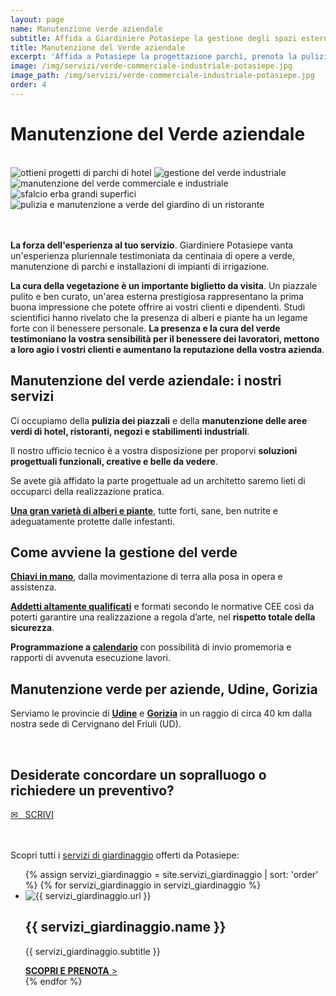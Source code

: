 ```yaml
---
layout: page
name: Manutenzione verde aziendale
subtitle: Affida a Giardiniere Potasiepe la gestione degli spazi esterni della tua attività.
title: Manutenzione del Verde aziendale
excerpt: 'Affida a Potasiepe la progettazione parchi, prenota la pulizia dei piazzali e la manutenzione del verde di hotel, ristoranti, negozi e stabilimenti industriali.'
image: /img/servizi/verde-commerciale-industriale-potasiepe.jpg
image_path: /img/servizi/verde-commerciale-industriale-potasiepe.jpg
order: 4
---
```

# Manutenzione del Verde aziendale

<br/>
<div class="carousel">
  <img class="mySlides" src="{{ site.baseurl }}/img/slides/verde-commerciale/slide1.jpg" alt="ottieni progetti di parchi di hotel" title="ottieni progetti di parchi di hotel">
  <img class="mySlides" src="{{ site.baseurl }}/img/slides/verde-commerciale/slide2.jpg" alt="gestione del verde industriale" title="gestione del verde industriale">
  <img class="mySlides" src="{{ site.baseurl }}/img/slides/verde-commerciale/slide3.jpg" alt="manutenzione del verde commerciale e industriale" title="manutenzione del verde commerciale e industriale">
  <img class="mySlides" src="{{ site.baseurl }}/img/slides/verde-commerciale/slide4.jpg" alt="sfalcio erba grandi superfici" title="sfalcio erba grandi superfici">
  <img class="mySlides" src="{{ site.baseurl }}/img/slides/verde-commerciale/slide5.jpg" alt="pulizia e manutenzione a verde del giardino di un ristorante" title="pulizia e manutenzione a verde del giardino di un ristorante">
</div>
<br/><br/>

**La forza dell'esperienza al tuo servizio**. Giardiniere Potasiepe vanta un'esperienza pluriennale testimoniata da centinaia di opere a verde, manutenzione di parchi e installazioni di impianti di irrigazione.

**La cura della vegetazione è un importante biglietto da visita**. Un piazzale pulito e ben curato, un'area esterna prestigiosa rappresentano la prima buona impressione che potete offrire ai vostri clienti e dipendenti. Studi scientifici hanno rivelato che la presenza di alberi e piante ha un legame forte con il benessere personale. **La presenza e la cura del verde testimoniano la vostra sensibilità per il benessere dei lavoratori, mettono a loro agio i vostri clienti e aumentano la reputazione della vostra azienda**.

## Manutenzione del verde aziendale: i nostri servizi

Ci occupiamo della **pulizia dei piazzali** e della **manutenzione delle aree verdi di hotel, ristoranti, negozi e stabilimenti industriali**.

Il nostro ufficio tecnico è a vostra disposizione per proporvi **soluzioni progettuali funzionali, creative e belle da vedere**.

Se avete già affidato la parte progettuale ad un architetto saremo lieti di occuparci della realizzazione pratica.

**[Una gran varietà di alberi e piante](/vivaio/ "Scopri i Vivai Potasiepe")**, tutte forti, sane, ben nutrite e adeguatamente protette dalle infestanti.

## Come avviene la gestione del verde

**[Chiavi in mano](/prezzi/ "prezzi")**, dalla movimentazione di terra alla posa in opera e assistenza.

**[Addetti altamente qualificati](/chi-sono/ "Chi sono")** e formati secondo le normative CEE così da poterti garantire una realizzazione a regola d’arte, nel **rispetto totale della sicurezza**.

**Programmazione a [calendario](/calendario-di-giardinaggio/ "calendario di giardinaggio")** con possibilità di invio promemoria e rapporti di avvenuta esecuzione lavori.

## Manutenzione verde per aziende, Udine, Gorizia

Serviamo le provincie di **[Udine](/giardinaggio-udine/ "Il giardiniere Potasiepe lavora in provincia di Udine")** e **[Gorizia](/gorizia/ "Potasiepe serve anche la provincia di Gorizia")** in un raggio di circa 40 km dalla nostra sede di Cervignano del Friuli (UD).

<br/>
<div class="text-center">
  <h2>Desiderate concordare un sopralluogo o richiedere un preventivo?</h2>
  <a title="Compila il modulo online" href="/contatti/" class="button"> &#9993; &nbsp; SCRIVI </a>
</div>
<br/><br/>

<p class="h3">Scopri tutti i <a href="/servizi-di-giardinaggio/" title="servizi di giardinaggio">servizi di giardinaggio</a> offerti da Potasiepe:</p>

<div class="list-collection">
<ul>
  {% assign servizi_giardinaggio = site.servizi_giardinaggio | sort: 'order' %}
  {% for servizi_giardinaggio in servizi_giardinaggio %}
		<li>
      <article>
      <img src="{% include relative-src.html src=servizi_giardinaggio.image_path %}" alt="{{ servizi_giardinaggio.url }}">
      <div>
      <h2 class="h3">{{ servizi_giardinaggio.name }}</h2>
      <p>{{ servizi_giardinaggio.subtitle }}</p>
			<a href="{{ site.baseurl }}{{ servizi_giardinaggio.url }}" title="{{ servizi_giardinaggio.name }}"><strong>SCOPRI E PRENOTA</strong> &gt;</a>
      </div>
      </article>
    </li>
	{% endfor %}
</ul>
</div>


<script>var myIndex=0;function carousel(){var e,l=document.getElementsByClassName("mySlides");for(e=0;e<l.length;e++)l[e].style.display="none";++myIndex>l.length&&(myIndex=1),l[myIndex-1].style.display="block",setTimeout(carousel,2e3)}carousel();</script>
